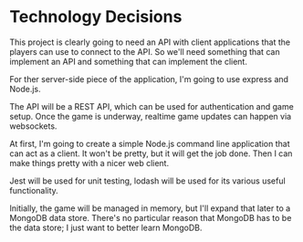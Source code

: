# Technology Decisions

This project is clearly going to need an API with client applications that the players can use to connect to the API. So we'll need something that can implement an API and something that can implement the client.

For ther server-side piece of the application, I'm going to use express and Node.js. 

The API will be a REST API, which can be used for authentication and game setup. Once the game is underway, realtime game updates can happen via websockets.

At first, I'm going to create a simple Node.js command line application that can act as a client. It won't be pretty, but it will get the job done. Then I can make things pretty with a nicer web client.

Jest will be used for unit testing, lodash will be used for its various useful functionality.

Initially, the game will be managed in memory, but I'll expand that later to a MongoDB data store. There's no particular reason that MongoDB has to be the data store; I just want to better learn MongoDB.

